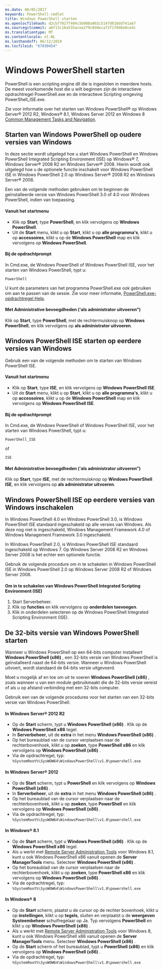 ```yaml
---
ms.date: 06/05/2017
keywords: PowerShell-cmdlet
title: Windows PowerShell starten
ms.openlocfilehash: d2cb77027f404c5b008a902c5147d018dd741a67
ms.sourcegitcommit: a6f13c16a535acea279c0ddeca72f1f0d8a8ce4c
ms.translationtype: MT
ms.contentlocale: nl-NL
ms.lasthandoff: 06/12/2019
ms.locfileid: "67030454"
---
```

# <a name="starting-windows-powershell"></a>Windows PowerShell starten
PowerShell is een scripting engine dll die is ingesloten in meerdere hosts.  De meest voorkomende host die u wilt beginnen zijn de interactieve opdrachtregel PowerShell.exe en de interactieve Scripting omgeving PowerShell_ISE.exe.

Zie voor informatie over het starten van Windows PowerShell® op Windows Server® 2012 R2, Windows® 8.1, Windows Server 2012 en Windows 8 [Common Management Tasks and Navigation](https://technet.microsoft.com/library/hh831491.aspx).

## <a name="how-to-start-windows-powershell-on-earlier-versions-of-windows"></a>Starten van Windows PowerShell op oudere versies van Windows

In deze sectie wordt uitgelegd hoe u start Windows PowerShell en Windows PowerShell Integrated Scripting Environment (ISE) op Windows® 7, Windows Server® 2008 R2 en Windows Server® 2008. Hierin wordt ook uitgelegd hoe u de optionele functie inschakelt voor Windows PowerShell ISE in Windows PowerShell 2.0 op Windows Server® 2008 R2 en Windows Server® 2008.

Een van de volgende methoden gebruiken om te beginnen de geïnstalleerde versie van Windows PowerShell 3.0 of 4.0 voor Windows PowerShell, indien van toepassing.

#### <a name="from-the-start-menu"></a>Vanuit het startmenu

- Klik op **Start**, type **PowerShell**, en klik vervolgens op **Windows PowerShell**.
- Uit de **Start** menu, klikt u op **Start**, klikt u op **alle programma's**, klikt u op **accessoires**, klikt u op de **Windows PowerShell**  map en klik vervolgens op **Windows PowerShell**.

#### <a name="at-the-command-prompt"></a>Bij de opdrachtprompt

In Cmd.exe, de Windows PowerShell of Windows PowerShell ISE, voor het starten van Windows PowerShell, typt u:

```
PowerShell
```

U kunt de parameters van het programma PowerShell.exe ook gebruiken om aan te passen van de sessie. Zie voor meer informatie, [PowerShell.exe-opdrachtregel Help](../core-powershell/console/PowerShell.exe-Command-Line-Help.md).

#### <a name="with-administrative-privileges-run-as-administrator"></a>Met Administrative bevoegdheden ('als administrator uitvoeren")

Klik op **Start**, type **PowerShell**, met de rechtermuisknop op **Windows PowerShell**, en klik vervolgens op **als administrator uitvoeren**.

## <a name="how-to-start-windows-powershell-ise-on-earlier-releases-of-windows"></a>Windows PowerShell ISE starten op eerdere versies van Windows

Gebruik een van de volgende methoden om te starten van Windows PowerShell ISE.

#### <a name="from-the-start-menu"></a>Vanuit het startmenu

- Klik op **Start**, type **ISE**, en klik vervolgens op **Windows PowerShell ISE**.
- Uit de **Start** menu, klikt u op **Start**, klikt u op **alle programma's**, klikt u op **accessoires**, klikt u op de **Windows PowerShell**  map en klik vervolgens op **Windows PowerShell ISE**.

#### <a name="at-the-command-prompt"></a>Bij de opdrachtprompt

In Cmd.exe, de Windows PowerShell of Windows PowerShell ISE, voor het starten van Windows PowerShell, typt u:

```
PowerShell_ISE
```

of

```
ISE
```

#### <a name="with-administrative-privileges-run-as-administrator"></a>Met Administrative bevoegdheden ('als administrator uitvoeren")

Klik op **Start**, type **ISE**, met de rechtermuisknop op **Windows PowerShell ISE**, en klik vervolgens op **als administrator uitvoeren**.

## <a name="how-to-enable-windows-powershell-ise-on-earlier-releases-of-windows"></a>Windows PowerShell ISE op eerdere versies van Windows inschakelen

In Windows PowerShell 4.0 en Windows PowerShell 3.0, is Windows PowerShell ISE standaard ingeschakeld op alle versies van Windows. Als deze nog niet is ingeschakeld, Windows Management Framework 4.0 of Windows Management Framework 3.0 ingeschakeld.

In Windows PowerShell 2.0, is Windows PowerShell ISE standaard ingeschakeld op Windows 7. Op Windows Server 2008 R2 en Windows Server 2008 is het echter een optionele functie.

Gebruik de volgende procedure om in te schakelen in Windows PowerShell ISE in Windows PowerShell 2.0 op Windows Server 2008 R2 of Windows Server 2008.

#### <a name="to-enable-windows-powershell-integrated-scripting-environment-ise"></a>Om in te schakelen van Windows PowerShell Integrated Scripting Environment (ISE)

1. Start Serverbeheer.
2. Klik op **functies** en klik vervolgens op **onderdelen toevoegen**.
3. Klik in onderdelen selecteren op de Windows PowerShell Integrated Scripting Environment (ISE).

## <a name="starting-the-32-bit-version-of-windows-powershell"></a>De 32-bits versie van Windows PowerShell starten

Wanneer u Windows PowerShell op een 64-bits computer installeert **Windows PowerShell (x86)** , een 32-bits versie van Windows PowerShell is geïnstalleerd naast de 64-bits versie. Wanneer u Windows PowerShell uitvoert, wordt standaard de 64-bits versie uitgevoerd.

Moet u mogelijk af en toe om uit te voeren **Windows PowerShell (x86)** , zoals wanneer u van een module gebruikmaakt die de 32-bits versie vereist of als u op afstand verbinding met een 32-bits computer.

Gebruik een van de volgende procedures voor het starten van een 32-bits versie van Windows PowerShell.

#### <a name="in-windows-server-2012-r2"></a>In Windows Server® 2012 R2

- Op de **Start** scherm, typt u **Windows PowerShell (x86)** . Klik op de **Windows PowerShell x86** tegel.
- In **Serverbeheer**, uit de **extra** in het menu **Windows PowerShell (x86)** .
- Op het bureaublad van de cursor verplaatsen naar de rechterbovenhoek, klikt u op **zoeken**, type **PowerShell x86** en klik vervolgens op **Windows PowerShell (x86)** .
- Via de opdrachtregel, typ: `%SystemRoot%\SysWOW64\WindowsPowerShell\v1.0\powershell.exe`

#### <a name="in-windows-server-2012"></a>In Windows Server® 2012

- Op de **Start** scherm, typt u **PowerShell** en klik vervolgens op **Windows PowerShell (x86)** .
- In **Serverbeheer**, uit de **extra** in het menu **Windows PowerShell (x86)** .
- Op het bureaublad van de cursor verplaatsen naar de rechterbovenhoek, klikt u op **zoeken**, type **PowerShell** en klik vervolgens op **Windows PowerShell (x86)** .
- Via de opdrachtregel, typ: `%SystemRoot%\SysWOW64\WindowsPowerShell\v1.0\powershell.exe`

#### <a name="in-windows-81"></a>In Windows® 8.1

- Op de **Start** scherm, typt u **Windows PowerShell (x86)** . Klik op de **Windows PowerShell x86** tegel.
- Als u werkt met [Remote Server Administration Tools](https://go.microsoft.com/fwlink/?LinkID=304145) voor Windows 8.1, kunt u ook Windows PowerShell x86 vanuit openen de **Server ManagerTools** menu.
  Selecteer **Windows PowerShell (x86)** .
- Op het bureaublad van de cursor verplaatsen naar de rechterbovenhoek, klikt u op **zoeken**, type **PowerShell x86** en klik vervolgens op **Windows PowerShell (x86)** .
- Via de opdrachtregel, typ: `%SystemRoot%\SysWOW64\WindowsPowerShell\v1.0\powershell.exe`

#### <a name="in-windows-8"></a>In Windows® 8

- Op de **Start** scherm, plaatst u de cursor op de rechter bovenhoek, klikt u op **instellingen**, klikt u op **tegels**, sluiten en verplaatst u de **weergeven Systeembeheer** schuifregelaar op Ja. Typ vervolgens **PowerShell** en klikt u op **Windows PowerShell (x86)** .
- Als u werkt met [Remote Server Administration Tools](https://www.microsoft.com/download/details.aspx?id=28972) voor Windows 8, kunt u ook Windows PowerShell x86 vanuit openen de **Server ManagerTools** menu. Selecteer **Windows PowerShell (x86)** .
- Op de **Start** scherm of het bureaublad, typt u **PowerShell (x86)** en klik vervolgens op **Windows PowerShell (x86)** .
- Via de opdrachtregel, typ: `%SystemRoot%\SysWOW64\WindowsPowerShell\v1.0\powershell.exe`
